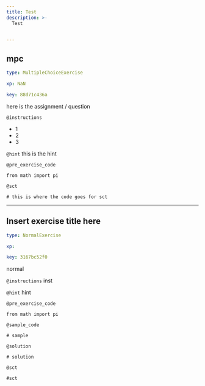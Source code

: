 ```yaml
---
title: Test
description: >-
  Test


---
```

## mpc

```yaml
type: MultipleChoiceExercise

xp: NaN

key: 88d71c436a
```

here is the assignment / question

`@instructions`
- 1
- 2
- 3

`@hint`
this is the hint

`@pre_exercise_code`
```{undefined}
from math import pi
```


`@sct`
```{undefined}
# this is where the code goes for sct
```





---
## Insert exercise title here

```yaml
type: NormalExercise

xp: 

key: 3167bc52f0
```

normal

`@instructions`
inst

`@hint`
hint

`@pre_exercise_code`
```{}
from math import pi
```
`@sample_code`
```{}
# sample
```
`@solution`
```{}
# solution
```
`@sct`
```{}
#sct
```




